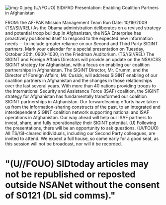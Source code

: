 ![img-0.jpeg](img-0.jpeg)
(U//FOUO) SID/FAD Presentation: Enabling Coalition Partners in Afghanistan

FROM: the AF-PAK Mission Management Team
Run Date: 10/19/2009
(TS//SI//REL) As the Obama administration deliberates on a revised strategy and potential troop buildup in Afghanistan, the NSA Enterprise has proactively positioned itself to respond to the expected new information needs -- to include greater reliance on our Second and Third Party SIGINT partners. Mark your calendar for a special presentation on Tuesday, October 20th, 0900-1030, in the Friedman Auditorium.
(TS//SI//REL) The SIGINT and Foreign Affairs Directors will provide an update on the NSA/CSS SIGINT strategy for Afghanistan, with a focus on enabling our coalition partnerships in Afghanistan. The SIGINT Director, Mr. Crumm, and the Director of Foreign Affairs, Mr. Cusick, will address SIGINT enabling of our coalition partners in Afghanistan and the changes in those relationships over the last several years. With more than 40 nations providing troops to the International Security and Assistance Force (ISAF) coalition, the SIGINT strategy for Afghanistan has fundamentally transformed our coalition SIGINT partnerships in Afghanistan. Our forwardleaning efforts have taken us from the information-sharing constructs of the past, to an integrated and interdependent SIGINT coalition network supporting national and ISAF operations in Afghanistan. Our way ahead will help our ISAF partners to invest, share, and fully operationalize their SIGINT potential.
(U) Following the presentations, there will be an opportunity to ask questions.
(U//FOUO) All TS//SI-cleared individuals, including our Second Party colleagues, are invited to attend. We expect a full house, so come early for a good seat, as this session will not be broadcast, nor will it be recorded.

# "(U//FOUO) SIDtoday articles may not be republished or reposted outside NSANet without the consent of S0121 (DL sid comms)."
